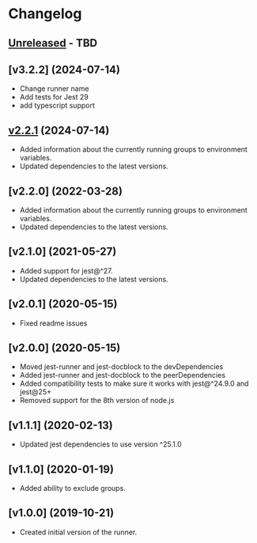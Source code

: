 # Changelog

## [Unreleased] - TBD


## [v3.2.2] (2024-07-14)

- Change runner name
- Add tests for Jest 29
- add typescript support

## [v2.2.1] (2024-07-14)

- Added information about the currently running groups to environment variables.
- Updated dependencies to the latest versions.

## [v2.2.0] (2022-03-28)

- Added information about the currently running groups to environment variables.
- Updated dependencies to the latest versions.

## [v2.1.0] (2021-05-27)

- Added support for jest@^27.
- Updated dependencies to the latest versions.

## [v2.0.1] (2020-05-15)

- Fixed readme issues

## [v2.0.0] (2020-05-15)

- Moved jest-runner and jest-docblock to the devDependencies
- Added jest-runner and jest-docblock to the peerDependencies
- Added compatibility tests to make sure it works with jest@^24.9.0 and jest@25+
- Removed support for the 8th version of node.js

## [v1.1.1] (2020-02-13)

- Updated jest dependencies to use version ^25.1.0

## [v1.1.0] (2020-01-19)

- Added ability to exclude groups.

## [v1.0.0] (2019-10-21)

- Created initial version of the runner.

[Unreleased]: https://github.com/saritvakrat/jest-runner-groups/compare/v2.2.0...master
[v2.2.1]: https://github.com/saritvakrat/jest-runner-groups/compare/v2.1.0...v2.2.0
